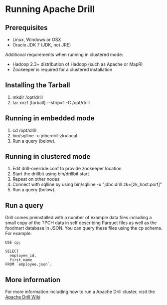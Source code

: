 # Running Apache Drill

## Prerequisites
  
  * Linux, Windows or OSX 
  * Oracle JDK 7 (JDK, not JRE)

Additional requirements when running in clustered mode:
  * Hadoop 2.3+ distribution of Hadoop (such as Apache or MapR)
  * Zookeeper is required for a clustered installation

## Installing the Tarball
    
  1. mkdir /opt/drill
  2. tar xvzf [tarball] --strip=1 -C /opt/drill 

## Running in embedded mode
    
  1. cd /opt/drill
  2. bin/sqlline -u jdbc:drill:zk=local
  3. Run a query (below).

## Running in clustered mode

  1. Edit drill-override.conf to provide zookeeper location
  2. Start the drillbit using bin/drillbit start
  3. Repeat on other nodes
  4. Connect with sqlline by using bin/sqlline -u "jdbc:drill:zk=[zk_host:port]"
  5. Run a query (below).
   
## Run a query

Drill comes preinstalled with a number of example data files including a small copy of the TPCH data in self describing Parquet files as well as the foodmart database in JSON.  You can query these files using the cp schema.  For example:    

    USE cp;
    
    SELECT 
      employee_id, 
      first_name
    FROM `employee.json`; 
    
## More information 

For more information including how to run a Apache Drill cluster, visit the [Apache Drill Wiki](https://cwiki.apache.org/confluence/display/DRILL/Apache+Drill+Wiki)
